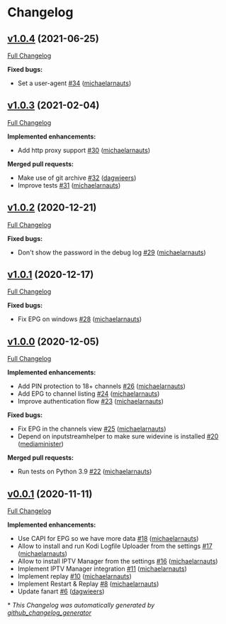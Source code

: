 # Changelog

## [v1.0.4](https://github.com/add-ons/plugin.video.tvvlaanderen/tree/v1.0.4) (2021-06-25)

[Full Changelog](https://github.com/add-ons/plugin.video.tvvlaanderen/compare/v1.0.3...v1.0.4)

**Fixed bugs:**

- Set a user-agent [\#34](https://github.com/add-ons/plugin.video.tvvlaanderen/pull/34) ([michaelarnauts](https://github.com/michaelarnauts))

## [v1.0.3](https://github.com/add-ons/plugin.video.tvvlaanderen/tree/v1.0.3) (2021-02-04)

[Full Changelog](https://github.com/add-ons/plugin.video.tvvlaanderen/compare/v1.0.2...v1.0.3)

**Implemented enhancements:**

- Add http proxy support [\#30](https://github.com/add-ons/plugin.video.tvvlaanderen/pull/30) ([michaelarnauts](https://github.com/michaelarnauts))

**Merged pull requests:**

- Make use of git archive [\#32](https://github.com/add-ons/plugin.video.tvvlaanderen/pull/32) ([dagwieers](https://github.com/dagwieers))
- Improve tests [\#31](https://github.com/add-ons/plugin.video.tvvlaanderen/pull/31) ([michaelarnauts](https://github.com/michaelarnauts))

## [v1.0.2](https://github.com/add-ons/plugin.video.tvvlaanderen/tree/v1.0.2) (2020-12-21)

[Full Changelog](https://github.com/add-ons/plugin.video.tvvlaanderen/compare/v1.0.1...v1.0.2)

**Fixed bugs:**

- Don't show the password in the debug log [\#29](https://github.com/add-ons/plugin.video.tvvlaanderen/pull/29) ([michaelarnauts](https://github.com/michaelarnauts))

## [v1.0.1](https://github.com/add-ons/plugin.video.tvvlaanderen/tree/v1.0.1) (2020-12-17)

[Full Changelog](https://github.com/add-ons/plugin.video.tvvlaanderen/compare/v1.0.0...v1.0.1)

**Fixed bugs:**

- Fix EPG on windows [\#28](https://github.com/add-ons/plugin.video.tvvlaanderen/pull/28) ([michaelarnauts](https://github.com/michaelarnauts))

## [v1.0.0](https://github.com/add-ons/plugin.video.tvvlaanderen/tree/v1.0.0) (2020-12-05)

[Full Changelog](https://github.com/add-ons/plugin.video.tvvlaanderen/compare/v0.0.1...v1.0.0)

**Implemented enhancements:**

- Add PIN protection to 18+ channels [\#26](https://github.com/add-ons/plugin.video.tvvlaanderen/pull/26) ([michaelarnauts](https://github.com/michaelarnauts))
- Add EPG to channel listing [\#24](https://github.com/add-ons/plugin.video.tvvlaanderen/pull/24) ([michaelarnauts](https://github.com/michaelarnauts))
- Improve authentication flow [\#23](https://github.com/add-ons/plugin.video.tvvlaanderen/pull/23) ([michaelarnauts](https://github.com/michaelarnauts))

**Fixed bugs:**

- Fix EPG in the channels view [\#25](https://github.com/add-ons/plugin.video.tvvlaanderen/pull/25) ([michaelarnauts](https://github.com/michaelarnauts))
- Depend on inputstreamhelper to make sure widevine is installed [\#20](https://github.com/add-ons/plugin.video.tvvlaanderen/pull/20) ([mediaminister](https://github.com/mediaminister))

**Merged pull requests:**

- Run tests on Python 3.9 [\#22](https://github.com/add-ons/plugin.video.tvvlaanderen/pull/22) ([michaelarnauts](https://github.com/michaelarnauts))

## [v0.0.1](https://github.com/add-ons/plugin.video.tvvlaanderen/tree/v0.0.1) (2020-11-11)

[Full Changelog](https://github.com/add-ons/plugin.video.tvvlaanderen/compare/de15b078e0084d6bf2ae0a60af1dd902cc81fcd0...v0.0.1)

**Implemented enhancements:**

- Use CAPI for EPG so we have more data [\#18](https://github.com/add-ons/plugin.video.tvvlaanderen/pull/18) ([michaelarnauts](https://github.com/michaelarnauts))
- Allow to install and run Kodi Logfile Uploader from the settings [\#17](https://github.com/add-ons/plugin.video.tvvlaanderen/pull/17) ([michaelarnauts](https://github.com/michaelarnauts))
- Allow to install IPTV Manager from the settings [\#16](https://github.com/add-ons/plugin.video.tvvlaanderen/pull/16) ([michaelarnauts](https://github.com/michaelarnauts))
- Implement IPTV Manager integration [\#11](https://github.com/add-ons/plugin.video.tvvlaanderen/pull/11) ([michaelarnauts](https://github.com/michaelarnauts))
- Implement replay [\#10](https://github.com/add-ons/plugin.video.tvvlaanderen/pull/10) ([michaelarnauts](https://github.com/michaelarnauts))
- Implement Restart & Replay [\#8](https://github.com/add-ons/plugin.video.tvvlaanderen/pull/8) ([michaelarnauts](https://github.com/michaelarnauts))
- Update fanart [\#6](https://github.com/add-ons/plugin.video.tvvlaanderen/pull/6) ([dagwieers](https://github.com/dagwieers))



\* *This Changelog was automatically generated by [github_changelog_generator](https://github.com/github-changelog-generator/github-changelog-generator)*
